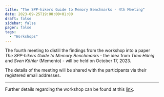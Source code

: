```yaml
---
title: "The SPP-hikers Guide to Memory Benchmarks - 4th Meeting"
date: 2023-09-25T19:00:00+01:00
draft: false
sidebar: false
pager: false
tags:
  - "Workshops"
---
```


The fourth meeting to distill the findings from the workshop into a paper *The SPP-hikers Guide to Memory Benchmarks* - the idea from _Timo Hönig_ and _Sven Köhler_ (Memento) - will be held on October 17, 2023.

The details of the meeting will be shared with the participants via their registered email addresses.

---

Further details regarding the workshop can be found at this [link](/posts/mini-workshop_2023).

